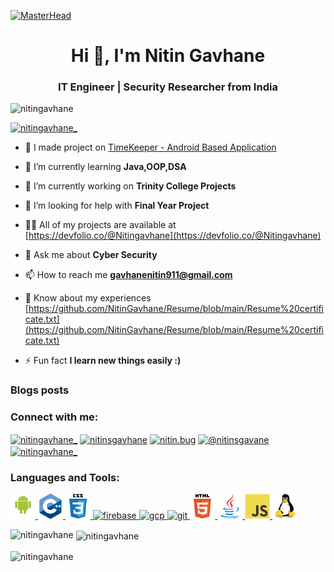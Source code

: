 [![MasterHead](https://media.giphy.com/media/f5kjZZZhcbpyPJTeEH/giphy-downsized-large.gif)](https://nitin.vercel.app/)

<h1 align="center">Hi 👋, I'm Nitin Gavhane</h1>

<h3 align="center">IT Engineer | Security Researcher from India</h3>

<p align="left"> <img src="https://komarev.com/ghpvc/?username=nitingavhane&label=Profile%20views&color=0e75b6&style=flat" alt="nitingavhane" /> </p>

<p align="left"> <a href="https://twitter.com/nitingavhane_" target="blank"><img src="https://img.shields.io/twitter/follow/nitingavhane_?logo=twitter&style=for-the-badge" alt="nitingavhane_" /></a> </p>

- 👯 I made project on [TimeKeeper - Android Based Application](https://github.com/NitinGavhane/Diploma-Projects)

- 🌱 I’m currently learning **Java,OOP,DSA**

- 🔭 I’m currently working on **Trinity College Projects**

- 🤝 I’m looking for help with **Final Year Project**

- 👨‍💻 All of my projects are available at [https://devfolio.co/@Nitingavhane](https://devfolio.co/@Nitingavhane)

- 💬 Ask me about **Cyber Security**

- 📫 How to reach me **gavhanenitin911@gmail.com**

- 📄 Know about my experiences [https://github.com/NitinGavhane/Resume/blob/main/Resume%20certificate.txt](https://github.com/NitinGavhane/Resume/blob/main/Resume%20certificate.txt)

- ⚡ Fun fact **I learn new things easily :)**

### Blogs posts
<!-- BLOG-POST-LIST:START -->
<!-- BLOG-POST-LIST:END -->

<h3 align="left">Connect with me:</h3>
<p align="left">
<a href="https://twitter.com/nitingavhane_" target="blank"><img align="center" src="https://raw.githubusercontent.com/rahuldkjain/github-profile-readme-generator/master/src/images/icons/Social/twitter.svg" alt="nitingavhane_" height="30" width="40" /></a>
<a href="https://linkedin.com/in/nitinsgavhane" target="blank"><img align="center" src="https://raw.githubusercontent.com/rahuldkjain/github-profile-readme-generator/master/src/images/icons/Social/linked-in-alt.svg" alt="nitinsgavhane" height="30" width="40" /></a>
<a href="https://instagram.com/nitin.bug" target="blank"><img align="center" src="https://raw.githubusercontent.com/rahuldkjain/github-profile-readme-generator/master/src/images/icons/Social/instagram.svg" alt="nitin.bug" height="30" width="40" /></a>
<a href="https://medium.com/@nitinsgavane" target="blank"><img align="center" src="https://raw.githubusercontent.com/rahuldkjain/github-profile-readme-generator/master/src/images/icons/Social/medium.svg" alt="@nitinsgavane" height="30" width="40" /></a>
<a href="https://www.hackerrank.com/nitingavhane_" target="blank"><img align="center" src="https://raw.githubusercontent.com/rahuldkjain/github-profile-readme-generator/master/src/images/icons/Social/hackerrank.svg" alt="nitingavhane_" height="30" width="40" /></a>
</p>

<h3 align="left">Languages and Tools:</h3>
<p align="left"> <a href="https://developer.android.com" target="_blank" rel="noreferrer"> <img src="https://raw.githubusercontent.com/devicons/devicon/master/icons/android/android-original-wordmark.svg" alt="android" width="40" height="40"/> </a> <a href="https://www.w3schools.com/cpp/" target="_blank" rel="noreferrer"> <img src="https://raw.githubusercontent.com/devicons/devicon/master/icons/cplusplus/cplusplus-original.svg" alt="cplusplus" width="40" height="40"/> </a> <a href="https://www.w3schools.com/css/" target="_blank" rel="noreferrer"> <img src="https://raw.githubusercontent.com/devicons/devicon/master/icons/css3/css3-original-wordmark.svg" alt="css3" width="40" height="40"/> </a> <a href="https://firebase.google.com/" target="_blank" rel="noreferrer"> <img src="https://www.vectorlogo.zone/logos/firebase/firebase-icon.svg" alt="firebase" width="40" height="40"/> </a> <a href="https://cloud.google.com" target="_blank" rel="noreferrer"> <img src="https://www.vectorlogo.zone/logos/google_cloud/google_cloud-icon.svg" alt="gcp" width="40" height="40"/> </a> <a href="https://git-scm.com/" target="_blank" rel="noreferrer"> <img src="https://www.vectorlogo.zone/logos/git-scm/git-scm-icon.svg" alt="git" width="40" height="40"/> </a> <a href="https://www.w3.org/html/" target="_blank" rel="noreferrer"> <img src="https://raw.githubusercontent.com/devicons/devicon/master/icons/html5/html5-original-wordmark.svg" alt="html5" width="40" height="40"/> </a> <a href="https://www.java.com" target="_blank" rel="noreferrer"> <img src="https://raw.githubusercontent.com/devicons/devicon/master/icons/java/java-original.svg" alt="java" width="40" height="40"/> </a> <a href="https://developer.mozilla.org/en-US/docs/Web/JavaScript" target="_blank" rel="noreferrer"> <img src="https://raw.githubusercontent.com/devicons/devicon/master/icons/javascript/javascript-original.svg" alt="javascript" width="40" height="40"/> </a> <a href="https://www.linux.org/" target="_blank" rel="noreferrer"> <img src="https://raw.githubusercontent.com/devicons/devicon/master/icons/linux/linux-original.svg" alt="linux" width="40" height="40"/> </a> </p>

<p><img align="left" src="https://github-readme-stats.vercel.app/api/top-langs?username=nitingavhane&show_icons=true&locale=en&layout=compact" alt="nitingavhane" /></p>

<p>&nbsp;<img align="center" src="https://github-readme-stats.vercel.app/api?username=nitingavhane&show_icons=true&locale=en" alt="nitingavhane" /></p>

<p><img align="center" src="https://github-readme-streak-stats.herokuapp.com/?user=nitingavhane&" alt="nitingavhane" /></p>
